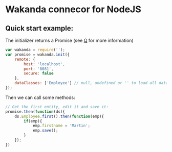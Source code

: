 # Wakanda connecor for NodeJS
## Quick start example:
The initializer returns a Promise (see [Q](https://github.com/kriskowal/q) for more information)
```js
var wakanda = require('');
var promise = wakanda.init({
	remote: {
		host: 'localhost',
		port: '8081',
		secure: false
	},
	dataClasses: ['Employee'] // null, undefined or '' to load all dataclasses
});
```

Then we can call some methods:
```js
// Get the first entity, edit it and save it:
promise.then(function(ds){
    ds.Employee.first().then(function(emp){
        if(emp){
            emp.firstname = 'Martin';
            emp.save();
        }
    });
})
```
